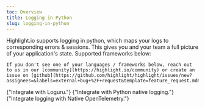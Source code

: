 ```yaml
---
toc: Overview
title: Logging in Python
slug: logging-in-python
---
```


Highlight.io supports logging in python, which maps your logs to corresponding errors & sessions. This gives you and your team a full picture of your application's state. Supported frameworks below:

```hint
If you don't see one of your languages / frameworks below, reach out to us in our [community](https://highlight.io/community) or create an issue on [github](https://github.com/highlight/highlight/issues/new?assignees=&labels=external+bug+%2F+request&template=feature_request.md&title=).
```


<DocsCardGroup>
    <DocsCard title="Loguru" href="./loguru.md">
        {"Integrate with Loguru."}
    </DocsCard>
    <DocsCard title="logging" href="./other.md">
        {"Integrate with Python native logging."}
    </DocsCard>
    <DocsCard title="Python OpenTelemetry" href="./otel.md">
        {"Integrate logging with Native OpenTelemetry."}
    </DocsCard>
</DocsCardGroup>

